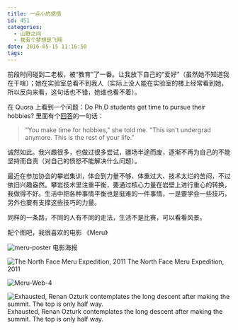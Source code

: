 ```yaml
---
title: 一点小的感悟
id: 451
categories:
  - 山野之间
  - 我有个梦想是飞翔
date: 2016-05-15 11:16:50
tags:
---
```


前段时间碰到二老板，被“教育”了一番。让我放下自己的“爱好”（虽然她不知道我在干啥）；她在实验室总看不到我人（实际上没人能在实验室的楼上经常看到她，所以反向来看，这句话也不错，她谁也看不着）。

在 Quora 上看到一个问题：Do Ph.D students get time to pursue their hobbies? 里面有个[回答](https://www.quora.com/Do-Ph-D-students-get-time-to-pursue-their-hobbies/answer/Jean-Yang)的一句话：

> "You make time for hobbies," she told me. "This isn't undergrad anymore. This is the rest of your life."

诚然如此。我兴趣很多，也做过很多尝试，疆场半途而废，逐渐不再为自己的不能坚持而自责（对自己的愤怒不能解决什么问题）。

最近在参加协会的攀岩集训，体会到力量不够、体重过大、技术太烂的苦闷，不过依旧兴趣盎然。攀岩技术里注重平衡，要通过核心力量在岩壁上进行重心的转换，我做得不好。生活中把各种事情平衡也是挺难的一件事情，一是要学会一些技巧，另外也要有支撑这些技巧的力量。

同样的一条路，不同的人有不同的走法，生活不是比赛，可以看看风景。

配个图吧，我很喜欢的电影 《Meru》

![meru-poster](http://www.formalscience.com/blog/wp-content/uploads/2016/05/meru-poster-704x1024.jpg)
 电影海报

![The North Face Meru Expedition, 2011](http://www.formalscience.com/blog/wp-content/uploads/2016/05/Meru-0926-©JimmyChin-1024x683.jpg) The North Face Meru Expedition, 2011

![Meru-Web-4](http://www.formalscience.com/blog/wp-content/uploads/2016/05/Meru-Web-4.jpg)

![Exhausted, Renan Ozturk contemplates the long descent after making the summit. The top is only half way.](http://www.formalscience.com/blog/wp-content/uploads/2016/05/Meru-0899-©JimmyChin-1024x683.jpg)
 Exhausted, Renan Ozturk contemplates the long descent after making the summit. The top is only half way.
